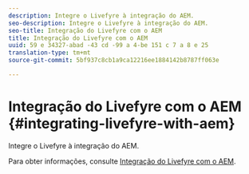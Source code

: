 ```yaml
---
description: Integre o Livefyre à integração do AEM.
seo-description: Integre o Livefyre à integração do AEM.
seo-title: Integração do Livefyre com o AEM
title: Integração do Livefyre com o AEM
uuid: 59 e 34327-abad -43 cd -99 a 4-be 151 c 7 a 8 e 25
translation-type: tm+mt
source-git-commit: 5bf937c8cb1a9ca12216ee1884142b8787ff063e

---
```



# Integração do Livefyre com o AEM {#integrating-livefyre-with-aem}

Integre o Livefyre à integração do AEM.

Para obter informações, consulte [Integração do Livefyre com o AEM](https://helpx.adobe.com/experience-manager/6-3/sites/administering/using/livefyre.html).
